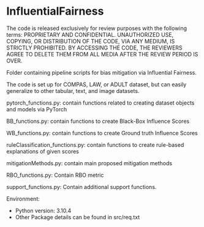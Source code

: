 # InfluentialFairness
The code is released exclusively for review purposes with the following terms: PROPRIETARY AND CONFIDENTIAL. UNAUTHORIZED USE, COPYING, OR DISTRIBUTION OF THE CODE, VIA ANY MEDIUM, IS STRICTLY PROHIBITED. BY ACCESSING THE CODE, THE REVIEWERS AGREE TO DELETE THEM FROM ALL MEDIA AFTER THE REVIEW PERIOD IS OVER.

Folder containing pipeline scripts for bias mitigation via Influential Fairness.

The code is set up for COMPAS, LAW, or ADULT dataset, but can easily generalize to other tabular, text, and image datasets.

pytorch_functions.py: contain functions related to creating dataset objects and models via PyTorch

BB_functions.py: contain functions to create Black-Box Influence Scores

WB_functions.py: contain functions to create Ground truth Influence Scores

ruleClassification_functions.py: contain functions to create rule-based explanations of given scores

mitigationMethods.py: contain main proposed mitigation methods

RBO_functions.py: Contain RBO metric

support_functions.py: Contain additional support functions.

Environment:
- Python version: 3.10.4
- Other Package details can be found in src/req.txt


